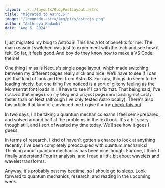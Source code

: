 ```yaml
---
layout: ../../layouts/BlogPostLayout.astro
title: "Migrated to AstroJS!"
image: "/lemonade-astro/img/pics/astrojs.png"
author: "Aathreya Kadambi"
date: "Aug 5, 2024"
---
```


I just migrated my blog to AstroJS! This has a lot of benefits for me. The main reason I switched was just to experiment with the tech and see how it felt. So far, it feels good. And boy do they know how to make a VS Code theme!

One thing I miss is Next.js's single page layout, which made switching between my different pages really slick and nice. We'll have to see if I can get that kind of look and feel from AstroJS. For now, things do seem to be loading nicely, but one thing I've noticed is a sort of glitchy feeling as the Montserrat font loads in. I'll have to see if I can fix that. That being said, I've noticed that images on my blog and project pages are loading noticably faster than on Next (although I've only tested Astro locally). There's also this article that kind of convinced me to give it a try: [check this out](https://johnzanussi.com/posts/nextjs-to-astro-migration).

In two days, I'll be taking a quantum mechanics exam! I feel semi-prepared, and solved around half of the problems in the textbook. It's a bit scary though still, and I sort of wasted my time today. We'll see how it goes I guess.

In terms of research, I kind of haven't gotten a chance to look at anything recently, I've been completely preoccupied with quantum mechanics! Thinking about quantum mechanics has been nice though. For one, I think I finally understand Fourier analysis, and I read a little bit about wavelets and wavelet transforms.

Anyway, it's probably past my bedtime, so I should go to sleep. Look forward to quantum mechanics, research, and reading in the upcoming week.